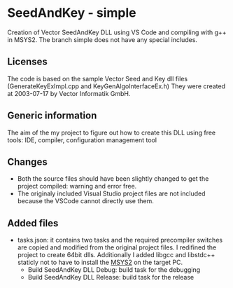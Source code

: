# SeedAndKey - simple
Creation of Vector SeedAndKey DLL using VS Code and compiling with g++ in MSYS2.
The branch simple does not have any special includes.

## Licenses
The code is based on the sample Vector Seed and Key dll files (GenerateKeyExImpl.cpp and KeyGenAlgoInterfaceEx.h) They were created at 2003-07-17 by Vector Informatik GmbH.

## Generic information
The aim of the my project to figure out how to create this DLL using free tools: IDE, compiler, configuration management tool

## Changes
- Both the source files should have been slightly changed to get the project compiled: warning and error free. 
- The originaly included Visual Studio project files are not included because the VSCode cannot directly use them.

## Added files
- tasks.json: it contains two tasks and the required precompiler switches are copied and modified from the original project files. I redifined the project to create 64bit dlls. Additionally I added libgcc and libstdc++ staticly not to have to install the [MSYS2](https://www.msys2.org/) on the target PC.
  - Build SeedAndKey DLL Debug: build task for the debugging
  - Build SeedAndKey DLL Release: build task for the release
